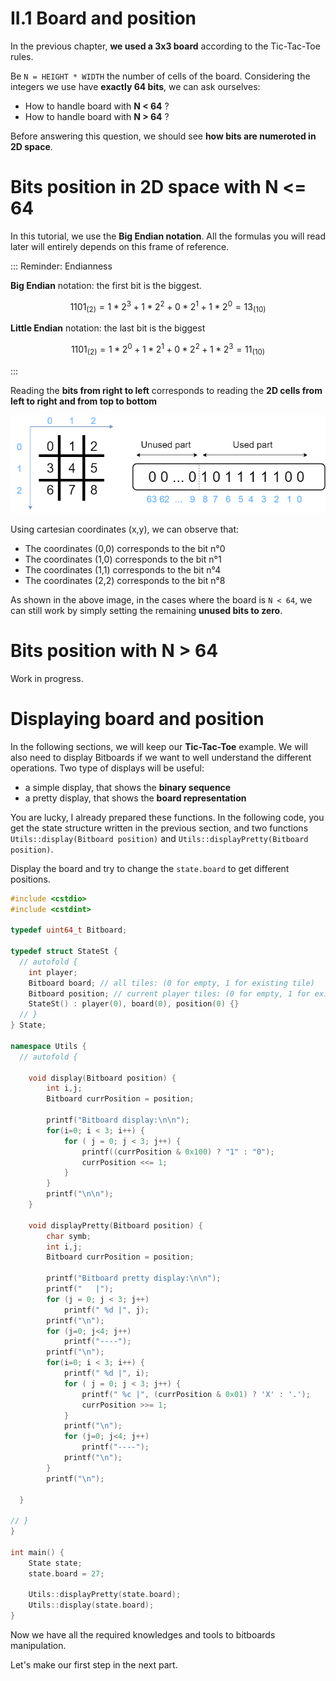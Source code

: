 # II.1 Board and position

In the previous chapter, **we used a 3x3 board** according to the Tic-Tac-Toe rules.

Be `N = HEIGHT * WIDTH` the number of cells of the board. Considering the integers we use have **exactly 64 bits**, we can ask ourselves:

* How to handle board with **N < 64** ?
* How to handle board with **N > 64** ?

Before answering this question, we should see **how bits are numeroted in 2D space**.

# Bits position in 2D space with N <= 64

In this tutorial, we use the **Big Endian notation**. All the formulas you will read later will entirely depends on this frame of reference.

::: Reminder: Endianness

**Big Endian** notation: the first bit is the biggest. 
```math
1101_{(2)} = 1*2^3 + 1*2^2 + 0*2^1 + 1*2^0 = 13_{(10)}
```

**Little Endian** notation: the last bit is the biggest 
```math
1101_{(2)} = 1*2^0 + 1*2^1 + 0*2^2 + 1*2^3 = 11_{(10)}
```
:::

Reading the **bits from right to left** corresponds to reading the **2D cells from left to right and from top to bottom**

![Numerotation](img/numerotation.png)

Using cartesian coordinates (x,y), we can observe that:
* The coordinates (0,0) corresponds to the bit n°0
* The coordinates (1,0) corresponds to the bit n°1
* The coordinates (1,1) corresponds to the bit n°4
* The coordinates (2,2) corresponds to the bit n°8

As shown in the above image, in the cases where the board is `N < 64`, we can still work by simply setting the remaining **unused bits to zero**.


# Bits position with N > 64

Work in progress.


# Displaying board and position

In the following sections, we will keep our **Tic-Tac-Toe** example. We will also need to display Bitboards if we want to well understand the different operations. Two type of displays will be useful:
* a simple display, that shows the **binary sequence**
* a pretty display, that shows the **board representation**

You are lucky, I already prepared these functions. In the following code, you get the state structure written in the previous section, and two functions `Utils::display(Bitboard position)` and `Utils::displayPretty(Bitboard position)`.

Display the board and try to change the `state.board` to get different positions.

```C++ runnable
#include <cstdio>
#include <cstdint>

typedef uint64_t Bitboard;

typedef struct StateSt {
  // autofold {
    int player;
    Bitboard board; // all tiles: (0 for empty, 1 for existing tile)
    Bitboard position; // current player tiles: (0 for empty, 1 for existing tile)
    StateSt() : player(0), board(0), position(0) {}
  // }
} State;

namespace Utils {
  // autofold {

    void display(Bitboard position) {
        int i,j;
        Bitboard currPosition = position;

        printf("Bitboard display:\n\n");
        for(i=0; i < 3; i++) {
            for ( j = 0; j < 3; j++) {
                printf((currPosition & 0x100) ? "1" : "0");
                currPosition <<= 1;
            }
        }
        printf("\n\n");
    }

    void displayPretty(Bitboard position) {
        char symb;
        int i,j;
        Bitboard currPosition = position;

        printf("Bitboard pretty display:\n\n");
        printf("   |");
        for (j = 0; j < 3; j++)
            printf(" %d |", j);
        printf("\n");
        for (j=0; j<4; j++)
            printf("----");
        printf("\n");
        for(i=0; i < 3; i++) {
            printf(" %d |", i);
            for ( j = 0; j < 3; j++) {
                printf(" %c |", (currPosition & 0x01) ? 'X' : '.');
                currPosition >>= 1;
            }
            printf("\n");
            for (j=0; j<4; j++)
                printf("----");
            printf("\n");
        }
        printf("\n");

  }

// }
}

int main() {
    State state;
    state.board = 27;

    Utils::displayPretty(state.board);
    Utils::display(state.board);
}
```

Now we have all the required knowledges and tools to bitboards manipulation. 

Let's make our first step in the next part.
